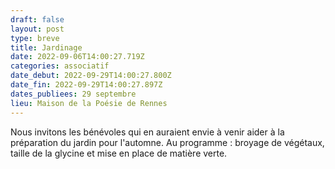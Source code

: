 ```yaml
---
draft: false
layout: post
type: breve
title: Jardinage
date: 2022-09-06T14:00:27.719Z
categories: associatif
date_debut: 2022-09-29T14:00:27.800Z
date_fin: 2022-09-29T14:00:27.897Z
dates_publiees: 29 septembre
lieu: Maison de la Poésie de Rennes
---
```

Nous invitons les bénévoles qui en auraient envie à venir aider à la préparation du jardin pour l'automne. Au programme : broyage de végétaux, taille de la glycine et mise en place de matière verte.